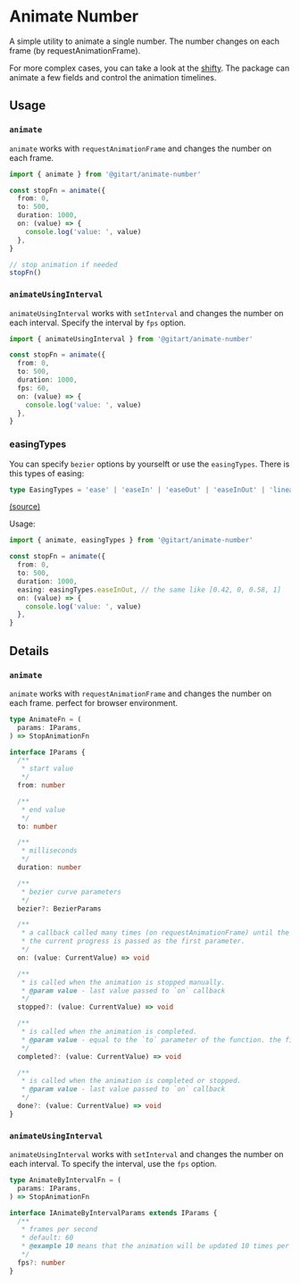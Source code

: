 # Animate Number

A simple utility to animate a single number. The number changes on each frame (by requestAnimationFrame).

For more complex cases, you can take a look at the [shifty](https://www.npmjs.com/package/shifty).
The package can animate a few fields and control the animation timelines.

## Usage

### `animate`

`animate` works with `requestAnimationFrame` and changes the number on each frame.

```ts
import { animate } from '@gitart/animate-number'

const stopFn = animate({
  from: 0,
  to: 500,
  duration: 1000,
  on: (value) => {
    console.log('value: ', value)
  },
}

// stop animation if needed
stopFn()
```

### `animateUsingInterval`

`animateUsingInterval` works with `setInterval` and changes the number on each interval. Specify the interval by `fps` option.

```ts
import { animateUsingInterval } from '@gitart/animate-number'

const stopFn = animate({
  from: 0,
  to: 500,
  duration: 1000,
  fps: 60,
  on: (value) => {
    console.log('value: ', value)
  },
}
```

### easingTypes

You can specify `bezier` options by yourselft or use the `easingTypes`.
There is this types of easing:

```ts
type EasingTypes = 'ease' | 'easeIn' | 'easeOut' | 'easeInOut' | 'linear' | 'default'
```
[(source)](https://github.com/MichaelGitArt/animate-number/blob/main/src/lib/config.ts)

Usage:

```ts
import { animate, easingTypes } from '@gitart/animate-number'

const stopFn = animate({
  from: 0,
  to: 500,
  duration: 1000,
  easing: easingTypes.easeInOut, // the same like [0.42, 0, 0.58, 1]
  on: (value) => {
    console.log('value: ', value)
  },
}
```


## Details

### `animate`

`animate` works with `requestAnimationFrame` and changes the number on each frame.
perfect for browser environment.

```ts
type AnimateFn = (
  params: IParams,
) => StopAnimationFn
```

```ts
interface IParams {
  /**
   * start value
   */
  from: number

  /**
   * end value
   */
  to: number

  /**
   * milliseconds
   */
  duration: number

  /**
   * bezier curve parameters
   */
  bezier?: BezierParams

  /**
   * a callback called many times (on requestAnimationFrame) until the animation is complete.
   * the current progress is passed as the first parameter.
   */
  on: (value: CurrentValue) => void

  /**
   * is called when the animation is stopped manually.
   * @param value - last value passed to `on` callback
   */
  stopped?: (value: CurrentValue) => void

  /**
   * is called when the animation is completed.
   * @param value - equal to the `to` parameter of the function. the final value
   */
  completed?: (value: CurrentValue) => void

  /**
   * is called when the animation is completed or stopped.
   * @param value - last value passed to `on` callback
   */
  done?: (value: CurrentValue) => void
}
```

### `animateUsingInterval`

`animateUsingInterval` works with `setInterval` and changes the number on each interval. To specify the interval, use the `fps` option.

```ts
type AnimateByIntervalFn = (
  params: IParams,
) => StopAnimationFn
```

```ts
interface IAnimateByIntervalParams extends IParams {
  /**
   * frames per second
   * default: 60
   * @example 10 means that the animation will be updated 10 times per second
   */
  fps?: number
}
```
